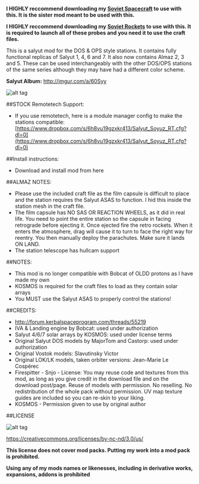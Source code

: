 **I HIGHLY reccommend downloading my [Soviet Spacecraft](https://github.com/KSP-RO/SovietSpacecraft) to use with this. It is the sister mod meant to be used with this.**

**I HIGHLY reccommend downloading my [Soviet Rockets](https://github.com/KSP-RO/SovietRockets) to use with this. It is required to launch all of these probes and you need it to use the craft files.**

This is a salyut mod for the DOS & OPS style stations. It contains fully functional replicas of Salyut 1, 4, 6 and 7. It also now contains Almaz 2, 3 and 5. These can be used interchangeably with the other DOS/OPS stations of the same series although they may have had a different color scheme.

**Salyut Album:** http://imgur.com/a/60Syy

![alt tag](http://i.imgur.com/ERD8gW4.png)

##STOCK Remotetech Support:
* If you use remotetech, here is a module manager config to make the stations compatible: [https://www.dropbox.com/s/6h8vu19gzxkr413/Salyut_Soyuz_RT.cfg?dl=0](https://www.dropbox.com/s/6h8vu19gzxkr413/Salyut_Soyuz_RT.cfg?dl=0)

##Install instructions:
* Download and install mod from here

##ALMAZ NOTES:
* Please use the included craft file as the film capsule is difficult to place and the station requires the Salyut ASAS to function. I hid this inside the station mesh in the craft file.
* The film capsule has NO SAS OR REACTION WHEELS, as it did in real life. You need to point the entire station so the capsule in facing retrograde before ejecting it. Once ejected fire the retro rockets. When it enters the atmosphere, drag will cause it to turn to face the right way for reentry. You then manually deploy the parachutes. Make sure it lands ON LAND.
* The station telescope has hullcam support


##NOTES:

* This mod is no longer compatible with Bobcat of OLDD protons as I have made my own
* KOSMOS is required for the craft files to load as they contain solar arrays
* You MUST use the Salyut ASAS to properly control the stations!

##CREDITS:

* http://forum.kerbalspaceprogram.com/threads/55219
* IVA & Landing engine by Bobcat: used under authorization
* Salyut 4/6/7 solar arrays by KOSMOS: used under license terms
* Original Salyut DOS models by MajorTom and Castorp: used under authorization 
* Original Vostok models: Slavutinsky Victor
* Original LOK/LK models, taken orbiter versions: Jean-Marie Le Cospérec
* Firespitter - Snjo - License: You may reuse code and textures from this mod, as long as you give credit in the download file and on the download post/page. Reuse of models with permission. No reselling. No redistribution of the whole pack without permission. UV map texture guides are included so you can re-skin to your liking.
* KOSMOS - Permission given to use by original author

##LICENSE

![alt tag](https://licensebuttons.net/l/by-nc-nd/3.0/88x31.png)

https://creativecommons.org/licenses/by-nc-nd/3.0/us/

**This license does not cover mod packs. Putting my work into a mod pack is prohibited.**

**Using any of my mods names or likenesses, including in derivative works, expansions, addons is prohibited**
